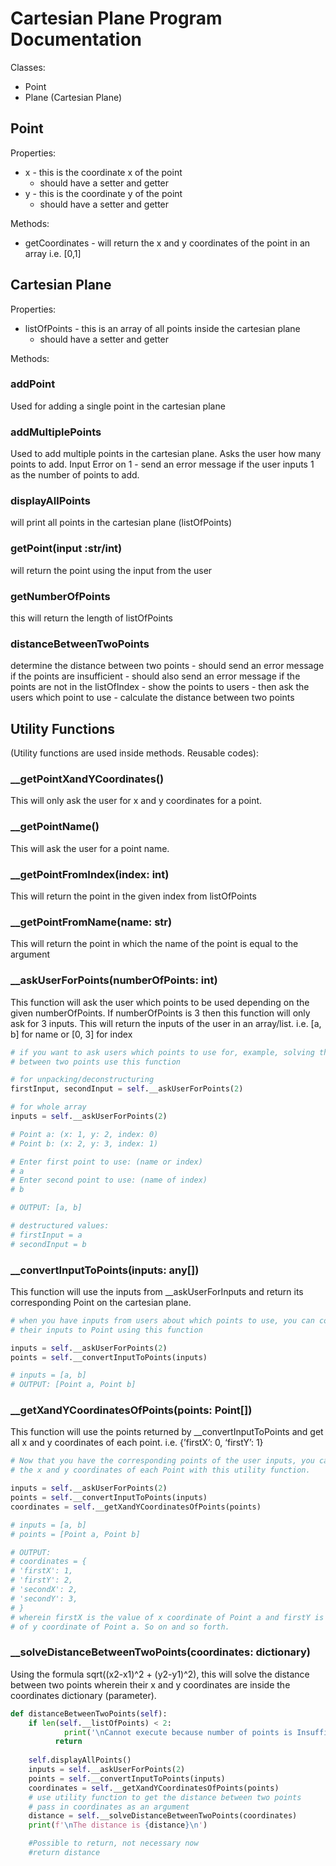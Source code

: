 # Cartesian Plane Program Documentation

Classes:

- Point
- Plane (Cartesian Plane)

## Point

Properties:

- x - this is the coordinate x of the point
    - should have a setter and getter
- y - this is the coordinate y of the point
    - should have a setter and getter

Methods: 

- getCoordinates - will return the x and y coordinates of the point in an array i.e. [0,1]

## **Cartesian Plane**

Properties:

- listOfPoints - this is an array of all points inside the cartesian plane
    - should have a setter and getter

Methods: 

### addPoint
Used for adding a single point in the cartesian plane

### addMultiplePoints
Used to add multiple points in the cartesian plane. Asks the user how many points to add. Input Error on 1 - send an error message if the user inputs 1 as the number of points to add.

### displayAllPoints
will print all points in the cartesian plane (listOfPoints)

### getPoint(input :str/int)
will return the point using the input from the user

### getNumberOfPoints
this will return the length of listOfPoints

### distanceBetweenTwoPoints
determine the distance between two points
    - should send an error message if the points are insufficient
    - should also send an error message if the points are not in the listOfIndex
    - show the points to users
    - then ask the users which point to use
    - calculate the distance between two points
    

## Utility Functions
(Utility functions are used inside methods. Reusable codes): 

### __getPointXandYCoordinates()
This will only ask the user for x and y coordinates for a point.

### __getPointName()
This will ask the user for a point name.


### __getPointFromIndex(index: int)
This will return the point in the given index from listOfPoints


### __getPointFromName(name: str)
This will return the point in which the name of the point is equal to the argument

### __askUserForPoints(numberOfPoints: int)
This function will ask the user which points to be used depending on the given numberOfPoints. If numberOfPoints is 3 then this function will only ask for 3 inputs. This will return the inputs of the user in an array/list. i.e. [a, b] for name or [0, 3] for index

```python
# if you want to ask users which points to use for, example, solving the distance
# between two points use this function

# for unpacking/deconstructuring
firstInput, secondInput = self.__askUserForPoints(2)

# for whole array
inputs = self.__askUserForPoints(2)

# Point a: (x: 1, y: 2, index: 0)
# Point b: (x: 2, y: 3, index: 1)

# Enter first point to use: (name or index)
# a
# Enter second point to use: (name of index)
# b

# OUTPUT: [a, b]

# destructured values:
# firstInput = a
# secondInput = b
```

### __convertInputToPoints(inputs: any[])
This function will use the inputs from __askUserForInputs and return its corresponding Point on the cartesian plane.

```python
# when you have inputs from users about which points to use, you can convert
# their inputs to Point using this function

inputs = self.__askUserForPoints(2)
points = self.__convertInputToPoints(inputs)

# inputs = [a, b]
# OUTPUT: [Point a, Point b]
```

### __getXandYCoordinatesOfPoints(points: Point[])
This function will use the points returned by __convertInputToPoints and get all x and y coordinates of each point. i.e. {’firstX’: 0, ‘firstY’: 1}

```python
# Now that you have the corresponding points of the user inputs, you can get 
# the x and y coordinates of each Point with this utility function.

inputs = self.__askUserForPoints(2)
points = self.__convertInputToPoints(inputs)
coordinates = self.__getXandYCoordinatesOfPoints(points)

# inputs = [a, b]
# points = [Point a, Point b]

# OUTPUT:
# coordinates = {
# 'firstX': 1,
# 'firstY': 2,
# 'secondX': 2,
# 'secondY': 3,
# }
# wherein firstX is the value of x coordinate of Point a and firstY is the value
# of y coordinate of Point a. So on and so forth.
```

### __solveDistanceBetweenTwoPoints(coordinates: dictionary)
Using the formula sqrt((x2-x1)^2 + (y2-y1)^2), this will solve the distance between two points wherein their x and y coordinates are inside the coordinates dictionary (parameter).

```python
def distanceBetweenTwoPoints(self):
	if len(self.__listOfPoints) < 2:
			print('\nCannot execute because number of points is Insufficient\n')
		  return
	
	self.displayAllPoints()
	inputs = self.__askUserForPoints(2)
	points = self.__convertInputToPoints(inputs)
	coordinates = self.__getXandYCoordinatesOfPoints(points)
	# use utility function to get the distance between two points 
	# pass in coordinates as an argument
	distance = self.__solveDistanceBetweenTwoPoints(coordinates)
	print(f'\nThe distance is {distance}\n')

	#Possible to return, not necessary now
	#return distance
```
